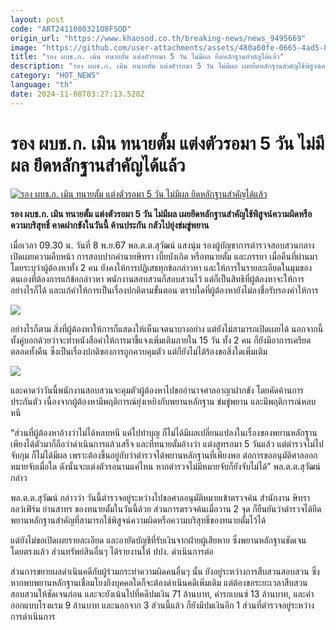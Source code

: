 ```yaml
---
layout: post
code: "ART2411080321O8FSOD"
origin_url: "https://www.khaosod.co.th/breaking-news/news_9495669"
image: "https://github.com/user-attachments/assets/480a60fe-0665-4ad5-8725-091fc999bc78"
title: "รอง ผบช.ก. เมิน ทนายตั้ม แต่งตัวรอมา 5 วัน ไม่มีผล ยึดหลักฐานสำคัญได้แล้ว"
description: "รอง ผบช.ก. เมิน ทนายตั้ม แต่งตัวรอมา 5 วัน ไม่มีผล เผยยึดหลักฐานสำคัญใช้พิสูจน์ความผิดหรือความบริสุทธิ์ คาดฝากขังในวันนี้ ค้านประกัน กลัวไปยุ่งข่มขู่พยาน"
category: "HOT_NEWS"
language: "th"
date: 2024-11-08T03:27:13.528Z
---
```


# รอง ผบช.ก. เมิน ทนายตั้ม แต่งตัวรอมา 5 วัน ไม่มีผล ยึดหลักฐานสำคัญได้แล้ว

[![รอง ผบช.ก. เมิน ทนายตั้ม แต่งตัวรอมา 5 วัน ไม่มีผล ยึดหลักฐานสำคัญได้แล้ว](https://www.khaosod.co.th/wpapp/uploads/2024/11/tum-3.jpg "รอง ผบช.ก. เมิน ทนายตั้ม แต่งตัวรอมา 5 วัน ไม่มีผล ยึดหลักฐานสำคัญได้แล้ว")](https://www.khaosod.co.th/wpapp/uploads/2024/11/tum-3.jpg)

**รอง ผบช.ก. เมิน ทนายตั้ม แต่งตัวรอมา 5 วัน ไม่มีผล เผยยึดหลักฐานสำคัญใช้พิสูจน์ความผิดหรือความบริสุทธิ์ คาดฝากขังในวันนี้ ค้านประกัน กลัวไปยุ่งข่มขู่พยาน**

เมื่อเวลา 09.30 น. วันที่ 8 พ.ย.67 พล.ต.ต.สุวัฒน์ แสงนุ่ม รองผู้บัญชาการตำรวจสอบสวนกลาง เปิดเผยความคืบหน้า การสอบปากคำนายษิทรา เบี้ยบังเกิด หรือทนายตั้ม และภรรยา เมื่อคืนที่ผ่านมา โดยระบุว่าผู้ต้องหาทั้ง 2 คน ยังคงให้การปฏิเสธทุกข้อกล่าวหา และให้การในรายละเอียดในมุมของตนเองที่ต้องการแก้ข้อกล่าวหา พนักงานสอบสวนก็สอบสวนไว้ แต่ก็เป็นสิทธิที่ผู้ต้องหาจะให้การอย่างไรก็ได้ และแก้คำให้การเป็นเรื่องปกติตามขั้นตอน ตราบใดที่ผู้ต้องหายังไม่ลงชื่อรับรองคำให้การ

[![](https://www.khaosod.co.th/wpapp/uploads/2024/11/S__396050438-696x464.jpg)](https://www.khaosod.co.th/wpapp/uploads/2024/11/S__396050438.jpg)

อย่างไรก็ตาม สิ่งที่ผู้ต้องหาให้การก็แสดงให้เห็นเจตนาบางอย่าง แต่ยังไม่สามารถเปิดเผยได้ นอกจากนี้ ทั้งคู่บอกด้วยว่าจะทำหนังสือคำให้การมาชี้แจงเพิ่มเติมภายใน 15 วัน ทั้ง 2 คน ก็ยังมีอาการเครียดตลอดทั้งคืน ซึ่งเป็นเรื่องปกติของการถูกควบคุมตัว แต่ก็ยังไม่ได้ร้องขอสิ่งใดเพิ่มเติม

[![](https://www.khaosod.co.th/wpapp/uploads/2024/11/S__396050437-696x464.jpg)](https://www.khaosod.co.th/wpapp/uploads/2024/11/S__396050437.jpg)

และคาดว่าวันนี้พนักงานสอบสวนจะคุมตัวผู้ต้องหาไปขออำนาจศาลอาญาฝากขัง โดยคัดค้านการประกันตัว เนื่องจากผู้ต้องหามีพฤติการณ์ยุ่งเหยิงกับพยานหลักฐาน ข่มขู่พยาน และมีพฤติการณ์หลบหนี

“ส่วนที่ผู้ต้องหาอ้างว่าไม่ได้หลบหนี แค่ไปทำบุญ ก็ไม่ได้มีผลเปลี่ยนแปลงในเรื่องของพยานหลักฐาน เพียงได้ตัวมาก็ถือว่าดำเนินการแล้วเสร็จ และที่ทนายตั้มอ้างว่า แต่งสูทรอมา 5 วันแล้ว แต่ตำรวจไม่ไปจับกุม ก็ไม่ได้มีผล เพราะต้องขึ้นอยู่กับว่าตำรวจได้พยานหลักฐานที่เพียงพอ ต่อการขออนุมัติศาลออกหมายจับเมื่อใด ดังนั้นจะแต่งตัวรอนานแค่ไหน หากตำรวจไม่มีหมายจับก็ยังจับไม่ได้” พล.ต.ต.สุวัฒน์ กล่าว

พล.ต.ต.สุวัฒน์ กล่าวว่า วันนี้ตำรวจอยู่ระหว่างไปขอศาลอนุมัติหมายเข้าตรวจค้น สำนักงาน ษิทรา ลอว์เฟิร์ม ย่านสาทร ของทนายตั้มในวันนี้ด้วย ส่วนการตรวจค้นเมื่อวาน 2 จุด ก็ยืนยันว่าตำรวจได้ยึดพยานหลักฐานสำคัญที่สามารถใช้พิสูจน์ความผิดหรือความบริสุทธิ์ของทนายตั้มไว้ได้

แต่ยังไม่ขอเปิดเผยรายละเอียด และอายัดบัญชีที่รับเงินจากฝ่ายผู้เสียหาย ซึ่งพยานหลักฐานชัดเจนโดยตรงแล้ว ส่วนทรัพย์สินอื่นๆ ได้รายงานให้ ปปง. ดำเนินการต่อ

ส่วนการขยายผลดำเนินคดีกับผู้ร่วมกระทำความผิดคนอื่นๆ นั้น ยังอยู่ระหว่างการสืบสวนสอบสวน ซึ่งหากพบพยานหลักฐานเชื่อมโยงถึงบุคคลใดก็จะต้องดำเนินคดีเพิ่มเติม แต่ต้องขอระยะเวลาสืบสวนสอบสวนให้ชัดเจนก่อน และจะยังเน้นไปที่คดีปมเงิน 71 ล้านบาท, ค่ารถเบนซ์ 13 ล้านบาท, และค่าออกแบบโรงแรม 9 ล้านบาท และนอกจาก 3 ส่วนนี้แล้ว ก็ยังมีปมเงินอีก 1 ส่วนที่ตำรวจอยู่ระหว่างการดำเนินการ

